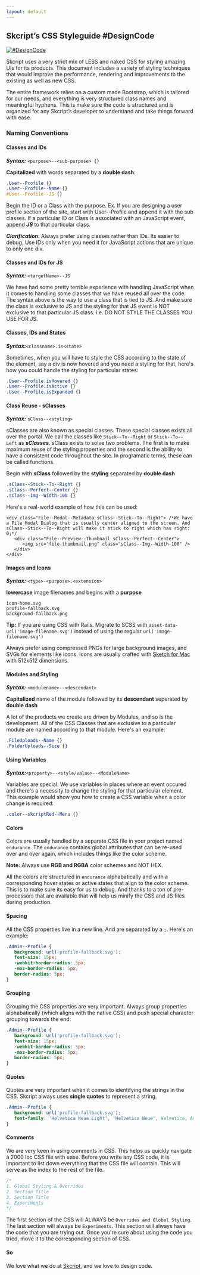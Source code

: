 ```yaml
---
layout: default
---
```


## Skcript’s CSS Styleguide #DesignCode
[![#DesignCode](http://i.imgur.com/KbqDX1O.png)](#DesignCode)

Skcript uses a very strict mix of LESS and naked CSS for styling amazing UIs for its products. This document includes a variety of styling techniques that would improve the performance, rendering and improvements to the existing as well as new CSS.

The entire framework relies on a custom made Bootstrap, which is tailored for our needs, and everything is very structured class names and meaningful hyphens. This is make sure the code is structured and is organized for any Skcript’s developer to understand and take things forward with ease.

### Naming Conventions

#### Classes and IDs
***Syntax:*** `<purpose>--<sub-purpose> {}`

**Capitalized** with words separated by a **double dash**:

```css
.User--Profile {}
.User--Profile--Name {}
#User--Profile--JS {}
```
Begin the ID or a Class with the purpose. Ex. If you are designing a user profile section of the site, start with User--Profile and append it with the sub classes. If a particular ID or Class is associated with an JavaScript event, append ***JS*** to that particular class.

***Clarification***: Always prefer using classes rather than IDs. Its easier to debug. Use IDs only when you need it for JavaScript actions that are unique to only one div.

#### Classes and IDs for JS
***Syntax:*** `<targetName>--JS`

We have had some pretty terrible experience with handling JavaScript when it comes to handling some classes that we have reused all over the code. The syntax above is the way to use a class that is tied to JS. And make sure the class is exclusive to JS and the styling for that JS event is NOT exclusive to that particular JS class. i.e. DO NOT STYLE THE CLASSES YOU USE FOR JS.

#### Classes, IDs and States
***Syntax:***`<classname>.is<state>`

Sometimes, when you will have to style the CSS according to the state of the element, say a div is now hovered and you need a styling for that, here's how you could handle the styling for particular states:

```css
.User--Profile.isHovered {}
.User--Profile.isActive {}
.User--Profile.isExpanded {}
```

#### Class Reuse - sClasses
***Syntax:*** `sClass--<styling>`

sClasses are also known as special classes. These special classes exists all over the portal. We call the classes like `Stick--To--Right` or `Stick--To--Left` as ***sClasses***. sClass exists to solve two problems. The first is to make maximum reuse of the styling properties and the second is the ability to have a consistent code throughout the site. In programatic terms, these can be called functions.

Begin with **sClass** followed by the **styling** separated by **double dash**

```css
.sClass--Stick--To--Right {}
.sClass--Perfect--Center {}
.sClass--Img--Width-100 {}
```

Here's a real-world example of how this can be used:
```
<div class="File--Modal--Metadata sClass--Stick--To--Right"> /*We have a File Modal Dialog that is usually center aligned to the screen. And sClass--Stick--To--Right will make it stick to right which has right: 0;*/
   <div class="File--Preview--Thumbnail sClass--Perfect--Center">
      <img src="file-thumbnail.png" class="sClass--Img--Width-100" />
   </div>
</div>
```
#### Images and Icons
***Syntax:*** `<type>-<purpose>.<extension>`

**lowercase** image filenames and begins with a **purpose**

```
icon-home.svg
profile-fallback.svg
background-fallback.png
```

**Tip:** If you are using CSS with Rails. Migrate to SCSS with `asset-data-url('image-filename.svg')` instead of using the regular `url('image-filename.svg')`

Always prefer using compressed PNGs for large background images, and SVGs for elements like icons. Icons are usually crafted with [Sketch for Mac](http://bohemiancoding.com/sketch/) with 512x512 dimensions.

#### Modules and Styling
***Syntax:*** `<modulename>--<descendant>`

**Capitalized** name of the module followed by its **descendant** seperated by **double dash**

A lot of the products we create are driven by Modules, and so is the development. All of the CSS Classes that are exclusive to a particular module are named according to that module. Here's an example:

```css
.FileUploads--Name {}
.FolderUploads--Size {}
```

#### Using Variables
***Syntax:***`<property>--<style/value>--<ModuleName>`

Variables are special. We use variables in places where an event occured and there's a necessity to change the styling for that particular element. This example would show you how to create a CSS variable when a color change is required:

```css
.color--skcriptRed--Menu {}
```

#### Colors

Colors are usually handled by a separate CSS file in your project named `endurance`. The `endurance` contains global attributes that can be re-used over and over again, which includes things like the color scheme.

**Note:** Always use **RGB and RGBA** color schemes and NOT HEX.

All the colors are structured in `endurance` alphabatically and with a corresponding hover states or active states that align to the color scheme. This is to make sure its easy for us to debug. And thanks to a ton of pre-processors that are available that will help us minify the CSS and JS files during production.


#### Spacing

All the CSS properties live in a new line. And are separated by a `;`. Here's an example:

```css
.Admin--Profile {
   background: url('profile-fallback.svg');
   font-size: 15px;
   -webkit-border-radius: 5px;
   -moz-border-radius: 5px;
   border-radius: 5px;
}
```

#### Grouping

Grouping the CSS properties are very important. Always group properties alphabatically (which aligns with the native CSS) and push special character grouping towards the end:

```css
.Admin--Profile {
   background: url('profile-fallback.svg');
   font-size: 15px;
   -webkit-border-radius: 5px;
   -moz-border-radius: 5px;
   border-radius: 5px;
}
```

#### Quotes

Quotes are very important when it comes to identifying the strings in the CSS. Skcript always uses **single quotes** to represent a string.

```css
.Admin--Profile {
   background: url('profile-fallback.svg');
   font-family: 'Helvetica Neue Light', 'Helvetica Neue', Helvetica, Arial;
}
```

#### Comments

We are very keen in using comments in CSS. This helps us quickly navigate a 2000 loc CSS file with ease. Before you write any CSS code, it is important to list down everything that the CSS file will contain. This will serve as the index to the rest of the file.

```css
/*
1. Global Styling & Overrides
2. Section Title
3. Section Title
4. Experiments
*/
```

The first section of the CSS will ALWAYS be `Overrides and Global Styling`. The last section will always be `Experiments`. This section will always have the code that you are trying out. Once you're sure about using the code you tried, move it to the corresponding section of CSS.

#### So

We love what we do at [Skcript](http://www.skcript.com/), and we love to design code.
